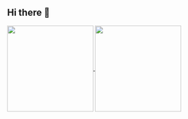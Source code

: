 ## Hi there 👋

<a href="https://github.com/rtuszik">
  <img height=200 align="center" src="https://github-readme-stats.vercel.app/api?username=rtuszik" />
</a>
<a href="https://github.com/rtuszik">
  <img height=200 align="center" src="https://github-readme-stats.vercel.app/api/top-langs?username=rtuszik&layout=compact&langs_count=8&card_width=320" />
</a>
